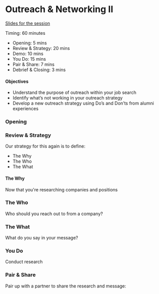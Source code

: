 # Outreach & Networking II

[Slides for the session](https://docs.google.com/presentation/d/1_JmlfZr2emcfndX0rMpW2Jr-upGwQDifN7qNMyQgbNI/edit?usp=sharing)

Timing: 60 minutes 

* Opening: 5 mins
* Review & Strategy: 20 mins
* Demo: 10 mins
* You Do: 15 mins 
* Pair & Share: 7 mins
* Debrief & Closing: 3 mins

#### Objectives
* Understand the purpose of outreach within your job search 
* Identify what’s not working in your outreach strategy
* Develop a new outreach strategy using Do’s and Don’ts from alumni experiences

### Opening



### Review & Strategy
Our strategy for this again is to define:

* The Why
* The Who
* The What

#### The Why
Now that you're researching companies and positions


### The Who
Who should you reach out to from a company?

### The What
What do you say in your message?




### You Do
Conduct research 

### Pair & Share
Pair up with a partner to share the research and message:


